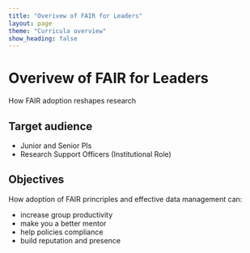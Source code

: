 ```yaml
---
title: "Overivew of FAIR for Leaders"
layout: page
theme: "Curricula overview"
show_heading: false
---  
```


# Overivew of FAIR for Leaders
How FAIR adoption reshapes research

## Target audience
* Junior and Senior PIs
* Research Support Officers (Institutional Role) 

## Objectives
How adoption of FAIR princriples and effective data management can:
* increase group productivity
* make you a better mentor
* help policies compliance
* build reputation and presence
